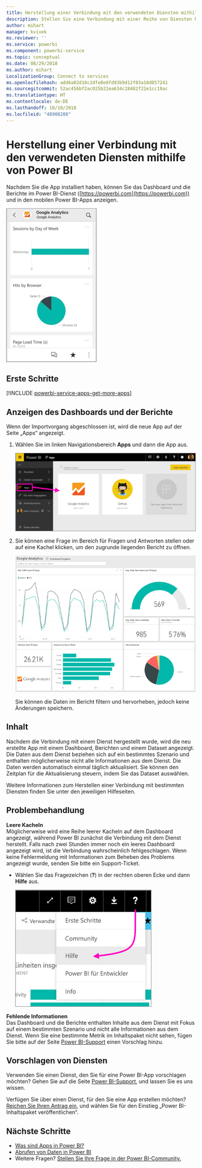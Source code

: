 ```yaml
---
title: Herstellung einer Verbindung mit den verwendeten Diensten mithilfe von Power BI
description: Stellen Sie eine Verbindung mit einer Reihe von Diensten her, die Sie zur Unterstützung Ihrer Geschäftstätigkeit einsetzen, z.B. Salesforce, Microsoft Dynamics CRM und Google Analytics.
author: mihart
manager: kvivek
ms.reviewer: ''
ms.service: powerbi
ms.component: powerbi-service
ms.topic: conceptual
ms.date: 08/29/2018
ms.author: mihart
LocalizationGroup: Connect to services
ms.openlocfilehash: add6a02d10c2dfe0e0fd93b9d12f03a10d057241
ms.sourcegitcommit: 52ac456bf2ac025b22ea634c28482f22e1cc19ac
ms.translationtype: HT
ms.contentlocale: de-DE
ms.lasthandoff: 10/10/2018
ms.locfileid: "48908208"
---
```

# <a name="connect-to-the-services-you-use-with-power-bi"></a>Herstellung einer Verbindung mit den verwendeten Diensten mithilfe von Power BI

Nachdem Sie die App installiert haben, können Sie das Dashboard und die Berichte im Power BI-Dienst ([https://powerbi.com](https://powerbi.com)) und in den mobilen Power BI-Apps anzeigen. 

![Google Analytics-App in der mobilen Power BI-App](media/end-user-connect-to-services/power-bi-service-mobile-app-240.png)

## <a name="get-started"></a>Erste Schritte
[!INCLUDE [powerbi-service-apps-get-more-apps](.././includes/powerbi-service-apps-get-more-apps.md)]

## <a name="view-the-dashboard-and-reports"></a>Anzeigen des Dashboards und der Berichte
Wenn der Importvorgang abgeschlossen ist, wird die neue App auf der Seite „Apps“ angezeigt.

1. Wählen Sie im linken Navigationsbereich **Apps** und dann die App aus.
   
     ![Seite „Apps“](media/end-user-connect-to-services/power-bi-service-apps-open-app.png)
2. Sie können eine Frage im Bereich für Fragen und Antworten stellen oder auf eine Kachel klicken, um den zugrunde liegenden Bericht zu öffnen. 
   
    ![Google Analytics-Dashboard](media/end-user-connect-to-services/googleanalytics2.png)
   
    Sie können die Daten im Bericht filtern und hervorheben, jedoch keine Änderungen speichern.

## <a name="whats-included"></a>Inhalt
Nachdem die Verbindung mit einem Dienst hergestellt wurde, wird die neu erstellte App mit einem Dashboard, Berichten und einem Dataset angezeigt. Die Daten aus dem Dienst beziehen sich auf ein bestimmtes Szenario und enthalten möglicherweise nicht alle Informationen aus dem Dienst. Die Daten werden automatisch einmal täglich aktualisiert. Sie können den Zeitplan für die Aktualisierung steuern, indem Sie das Dataset auswählen.

Weitere Informationen zum Herstellen einer Verbindung mit bestimmten Diensten finden Sie unter den jeweiligen Hilfeseiten.

## <a name="troubleshooting"></a>Problembehandlung
**Leere Kacheln**  
Möglicherweise wird eine Reihe leerer Kacheln auf dem Dashboard angezeigt, während Power BI zunächst die Verbindung mit dem Dienst herstellt. Falls nach zwei Stunden immer noch ein leeres Dashboard angezeigt wird, ist die Verbindung wahrscheinlich fehlgeschlagen. Wenn keine Fehlermeldung mit Informationen zum Beheben des Problems angezeigt wurde, senden Sie bitte ein Support-Ticket.

* Wählen Sie das Fragezeichen (**?**) in der rechten oberen Ecke und dann **Hilfe** aus.
  
    ![Symbol „Hilfe“](media/end-user-connect-to-services/power-bi-service-get-help.png)

**Fehlende Informationen**  
Das Dashboard und die Berichte enthalten Inhalte aus dem Dienst mit Fokus auf einem bestimmten Szenario und nicht alle Informationen aus dem Dienst. Wenn Sie eine bestimmte Metrik im Inhaltspaket nicht sehen, fügen Sie bitte auf der Seite [Power BI-Support](https://support.powerbi.com/forums/265200-power-bi) einen Vorschlag hinzu.

## <a name="suggesting-services"></a>Vorschlagen von Diensten
Verwenden Sie einen Dienst, den Sie für eine Power BI-App vorschlagen möchten? Gehen Sie auf die Seite [Power BI-Support](https://support.powerbi.com/forums/265200-power-bi), und lassen Sie es uns wissen.

Verfügen Sie über einen Dienst, für den Sie eine App erstellen möchten? [Reichen Sie Ihren Antrag ein](https://azure.microsoft.com/marketplace/programs/certified/apply/), und wählen Sie für den Einstieg „Power BI-Inhaltspaket veröffentlichen“.

## <a name="next-steps"></a>Nächste Schritte
* [Was sind Apps in Power BI?](../service-install-use-apps.md)
* [Abrufen von Daten in Power BI](../service-get-data.md)
* Weitere Fragen? [Stellen Sie Ihre Frage in der Power BI-Community.](http://community.powerbi.com/)

